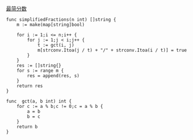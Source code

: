 [最简分数](https://leetcode-cn.com/problems/simplified-fractions/)

```golang
func simplifiedFractions(n int) []string {
	m := make(map[string]bool)

	for i := 1;i <= n;i++ {
		for j := 1;j < i;j++ {
			t := gct(i, j)
			m[strconv.Itoa(j / t) + "/" + strconv.Itoa(i / t)] = true
		}
	}
	res := []string{}
	for s := range m {
		res = append(res, s)
	}
	return res
}

func  gct(a, b int) int {
	for c := a % b;c != 0;c = a % b {
		a = b
		b = c
	}
	return b
}
```